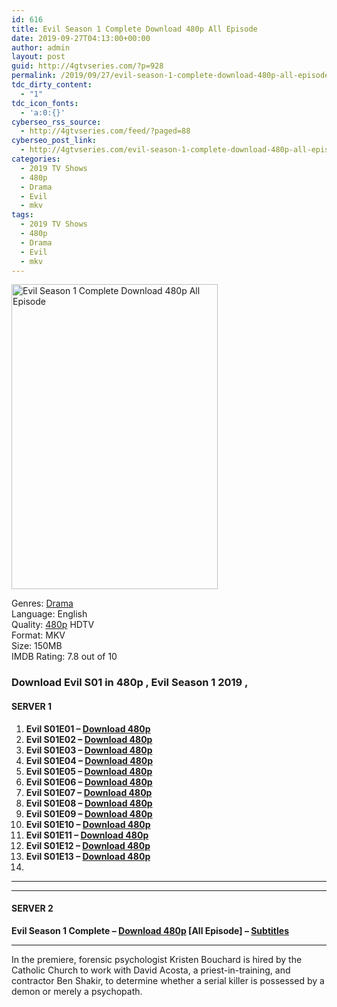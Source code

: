```yaml
---
id: 616
title: Evil Season 1 Complete Download 480p All Episode
date: 2019-09-27T04:13:00+00:00
author: admin
layout: post
guid: http://4gtvseries.com/?p=928
permalink: /2019/09/27/evil-season-1-complete-download-480p-all-episode-3/
tdc_dirty_content:
  - "1"
tdc_icon_fonts:
  - 'a:0:{}'
cyberseo_rss_source:
  - http://4gtvseries.com/feed/?paged=88
cyberseo_post_link:
  - http://4gtvseries.com/evil-season-1-complete-download-480p-all-episode/
categories:
  - 2019 TV Shows
  - 480p
  - Drama
  - Evil
  - mkv
tags:
  - 2019 TV Shows
  - 480p
  - Drama
  - Evil
  - mkv
---
```

<img loading="lazy" class="aligncenter" src="https://2.bp.blogspot.com/-8P3OXxSzdOM/XY1rjjUYRJI/AAAAAAAAASk/6ot0VRazGYwBcPHXSYKb-FHycJEbrA9eQCK4BGAYYCw/s1600/Evil%2BSeason%2B1.jpg" alt="Evil Season 1 Complete Download 480p All Episode" width="330" height="488" />

Genres:&nbsp;<a href="http://4gtvseries.com/tag/drama/" data-wpel-link="internal">Drama</a>  
Language: English  
Quality:&nbsp;<a href="http://4gtvseries.com/tag/480p/" data-wpel-link="internal">480p</a>&nbsp;HDTV  
Format: MKV  
Size: 150MB  
IMDB Rating: 7.8 out of 10

### **Download Evil S01 in 480p , Evil Season 1 2019 ,&nbsp;**

#### <span><strong>SERVER 1</strong></span>

  1. **Evil S01E01 – <a href="http://slink.dl480p.xyz/NdCXS4" data-wpel-link="external" target="_blank" rel="nofollow external noopener noreferrer" class="wpel-icon-left"><i class="wpel-icon fa fa-download" aria-hidden="true"></i>Download 480p</a>**
  2. **Evil S01E02 – <a href="http://slink.dl480p.xyz/4dzK99" data-wpel-link="external" target="_blank" rel="nofollow external noopener noreferrer" class="wpel-icon-left"><i class="wpel-icon fa fa-download" aria-hidden="true"></i>Download 480p</a>**
  3. **Evil S01E03 – <a href="http://slink.dl480p.xyz/4Mtu" data-wpel-link="external" target="_blank" rel="nofollow external noopener noreferrer" class="wpel-icon-left"><i class="wpel-icon fa fa-download" aria-hidden="true"></i>Download 480p</a>**
  4. **Evil S01E04 – <a href="http://slink.dl480p.xyz/TvKUxf6" data-wpel-link="external" target="_blank" rel="nofollow external noopener noreferrer" class="wpel-icon-left"><i class="wpel-icon fa fa-download" aria-hidden="true"></i>Download 480p</a>**
  5. **Evil S01E05 – <a href="http://slink.dl480p.xyz/bM75" data-wpel-link="external" target="_blank" rel="nofollow external noopener noreferrer" class="wpel-icon-left"><i class="wpel-icon fa fa-download" aria-hidden="true"></i>Download 480p</a>**
  6. **Evil S01E06 – <a href="http://slink.dl480p.xyz/NA54mwht" data-wpel-link="external" target="_blank" rel="nofollow external noopener noreferrer" class="wpel-icon-left"><i class="wpel-icon fa fa-download" aria-hidden="true"></i>Download 480p</a>**
  7. **Evil S01E07 – <a href="http://slink.dl480p.xyz/NoYw5" data-wpel-link="external" target="_blank" rel="nofollow external noopener noreferrer" class="wpel-icon-left"><i class="wpel-icon fa fa-download" aria-hidden="true"></i>Download 480p</a>**
  8. **Evil S01E08 – <a href="http://slink.dl480p.xyz/5DJgH9" data-wpel-link="external" target="_blank" rel="nofollow external noopener noreferrer" class="wpel-icon-left"><i class="wpel-icon fa fa-download" aria-hidden="true"></i>Download 480p</a>**
  9. **Evil S01E09 – <a href="http://slink.dl480p.xyz/9TqG" data-wpel-link="external" target="_blank" rel="nofollow external noopener noreferrer" class="wpel-icon-left"><i class="wpel-icon fa fa-download" aria-hidden="true"></i>Download 480p</a>**
 10. **Evil S01E10 – <a href="http://slink.dl480p.xyz/b10yl" data-wpel-link="external" target="_blank" rel="nofollow external noopener noreferrer" class="wpel-icon-left"><i class="wpel-icon fa fa-download" aria-hidden="true"></i>Download 480p</a>**
 11. **Evil S01E11 – <a href="http://slink.dl480p.xyz/56xEg" data-wpel-link="external" target="_blank" rel="nofollow external noopener noreferrer" class="wpel-icon-left"><i class="wpel-icon fa fa-download" aria-hidden="true"></i>Download 480p</a>**
 12. **Evil S01E12 – <a href="http://slink.dl480p.xyz/m6VbRPp" data-wpel-link="external" target="_blank" rel="nofollow external noopener noreferrer" class="wpel-icon-left"><i class="wpel-icon fa fa-download" aria-hidden="true"></i>Download 480p</a>**
 13. **Evil S01E13 – <a href="http://slink.dl480p.xyz/6XUvhZbM" data-wpel-link="external" target="_blank" rel="nofollow external noopener noreferrer" class="wpel-icon-left"><i class="wpel-icon fa fa-download" aria-hidden="true"></i>Download 480p</a>**
 14. 

* * *

* * *

#### <span><strong>SERVER 2</strong></span>

**Evil Season 1 Complete – <a href="http://dl480p.xyz/698/" data-wpel-link="external" target="_blank" rel="nofollow external noopener noreferrer" class="wpel-icon-left"><i class="wpel-icon fa fa-download" aria-hidden="true"></i>Download 480p</a> [All Episode] – <a href="https://subscene.com/subtitles/evil-first-season" data-wpel-link="external" target="_blank" rel="nofollow external noopener noreferrer" class="wpel-icon-left"><i class="wpel-icon fa fa-download" aria-hidden="true"></i>Subtitles</a>**

* * *

In the premiere, forensic psychologist Kristen Bouchard is hired by the Catholic Church to work with David Acosta, a priest-in-training, and contractor Ben Shakir, to determine whether a serial killer is possessed by a demon or merely a psychopath.

<div align="center">
</div>